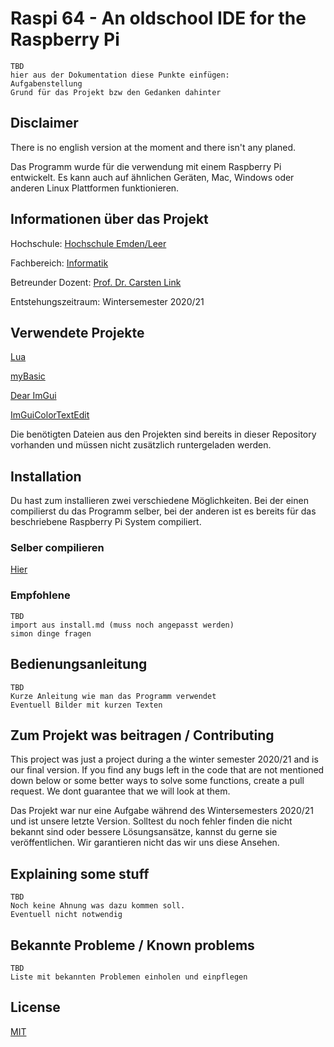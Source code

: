 # Raspi 64 - An oldschool IDE for the Raspberry Pi

```
TBD 
hier aus der Dokumentation diese Punkte einfügen:
Aufgabenstellung 
Grund für das Projekt bzw den Gedanken dahinter
```

## Disclaimer

There is no english version at the moment and there isn't any planed.

Das Programm wurde für die verwendung mit einem Raspberry Pi entwickelt. Es kann auch auf ähnlichen Geräten, Mac, Windows oder anderen Linux Plattformen funktionieren.

## Informationen über das Projekt

Hochschule: [Hochschule Emden/Leer](https://www.hs-emden-leer.de/)

Fachbereich: [Informatik](https://www.hs-emden-leer.de/studierende/fachbereiche/technik/studiengaenge/informatik)

Betreunder Dozent: [Prof. Dr. Carsten Link](http://www.technik-emden.de/~clink/)

Entstehungszeitraum: Wintersemester 2020/21

## Verwendete Projekte 

[Lua](https://www.lua.org/home.html)

[myBasic](https://github.com/paladin-t/my_basic)

[Dear ImGui](https://github.com/ocornut/imgui)

[ImGuiColorTextEdit](https://github.com/BalazsJako/ImGuiColorTextEdit)

Die benötigten Dateien aus den Projekten sind bereits in dieser Repository vorhanden und müssen nicht zusätzlich runtergeladen werden.

## Installation

Du hast zum installieren zwei verschiedene Möglichkeiten. Bei der einen compilierst du das Programm selber, bei der anderen ist es bereits für das beschriebene Raspberry Pi System compiliert.


### Selber compilieren

[Hier](https://github.com/Raspi64/raspi64/blob/main/install.md)

### Empfohlene



```
TBD
import aus install.md (muss noch angepasst werden)
simon dinge fragen

```

## Bedienungsanleitung

```
TBD
Kurze Anleitung wie man das Programm verwendet
Eventuell Bilder mit kurzen Texten

```

## Zum Projekt was beitragen / Contributing

This project was just a project during a the winter semester 2020/21 and is our final version. If you find any bugs left in the code that are not mentioned down below or some better ways to solve some functions, create a pull request. We dont guarantee that we will look at them.

Das Projekt war nur eine Aufgabe während des Wintersemesters 2020/21 und ist unsere letzte Version. Solltest du noch fehler finden die nicht bekannt sind oder bessere Lösungsansätze, kannst du gerne sie veröffentlichen. Wir garantieren nicht das wir uns diese Ansehen.


## Explaining some stuff
```
TBD
Noch keine Ahnung was dazu kommen soll.
Eventuell nicht notwendig

```

## Bekannte Probleme / Known problems
```
TBD
Liste mit bekannten Problemen einholen und einpflegen
```

## License

[MIT](https://choosealicense.com/licenses/mit/)
